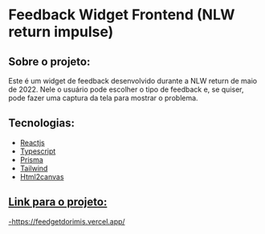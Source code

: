 # Feedback Widget Frontend (NLW return impulse)

## Sobre o projeto:

Este é um widget de feedback desenvolvido durante a NLW return de maio de 2022. Nele o usuário pode escolher o tipo de feedback e, se quiser, pode fazer uma captura da tela para mostrar o problema.

## Tecnologias:

- <a href="https://pt-br.reactjs.org/" target="_blank">Reactjs<a> <br>
- <a href="https://www.typescriptlang.org/" target="_blank">Typescript<a> <br>
- <a href="https://www.prisma.io/" target="_blank">Prisma<a> <br>
- <a href="https://tailwindcss.com/" target="_blank">Tailwind <br>
- <a href="https://html2canvas.hertzen.com/" target="_blank">Html2canvas

## Link para o projeto:

-https://feedgetdorimis.vercel.app/
